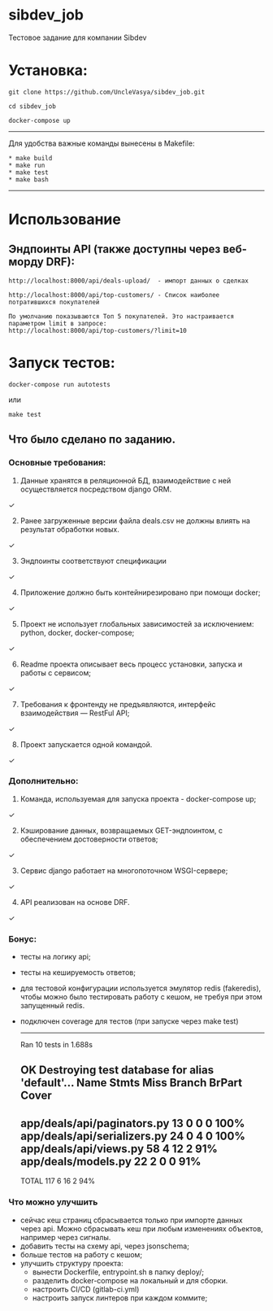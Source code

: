 # sibdev_job
Тестовое задание для компании Sibdev


# Установка:

```
git clone https://github.com/UncleVasya/sibdev_job.git

cd sibdev_job

docker-compose up
```

------------------

Для удобства важные команды вынесены в Makefile:

```
* make build
* make run
* make test
* make bash
```

------------------

# Использование

## Эндпоинты API (также доступны через веб-морду DRF):
```
http://localhost:8000/api/deals-upload/  - импорт данных о сделках

http://localhost:8000/api/top-customers/ - Список наиболее потратившихся покупателей

По умолчанию показываются Топ 5 покупателей. Это настраивается параметром limit в запросе:
http://localhost:8000/api/top-customers/?limit=10
```

# Запуск тестов:

`docker-compose run autotests`

или

`make test`

## Что было сделано по заданию.

### Основные требования:

1. Данные хранятся в реляционной БД, взаимодействие с ней осуществляется посредством django ORM.

✓

2. Ранее загруженные версии файла deals.csv не должны влиять на результат обработки новых.

✓

3. Эндпоинты соответствуют спецификации

✓

4. Приложение должно быть контейнирезировано при помощи docker;

✓

5. Проект не использует глобальных зависимостей за исключением:  python, docker, docker-compose;

✓

6. Readme проекта описывает весь процесс установки, запуска и работы с сервисом;

✓

7. Требования к фронтенду не предъявляются, интерфейс взаимодействия — RestFul API;

✓

8. Проект запускается одной командой.

✓

### Дополнительно:

1. Команда, используемая для запуска проекта - docker-compose up;

✓

2. Кэширование данных, возвращаемых GET-эндпоинтом, с обеспечением достоверности ответов;

✓

3. Сервис django работает на многопоточном WSGI-сервере;

✓

4. API реализован на основе  DRF.

✓
    
### Бонус:
- тесты на логику api;
- тесты на кешируемость ответов;
- для тестовой конфигурации используется эмулятор redis (fakeredis), чтобы можно было тестировать работу с кешом, не требуя при этом запущенный redis.
- подключен coverage для тестов (при запуске через make test)


    ----------------------------------------------------------------------
    Ran 10 tests in 1.688s
    
    OK
    Destroying test database for alias 'default'...
    Name                           Stmts   Miss Branch BrPart  Cover
    ----------------------------------------------------------------
    app/deals/api/paginators.py       13      0      0      0   100%
    app/deals/api/serializers.py      24      0      4      0   100%
    app/deals/api/views.py            58      4     12      2    91%
    app/deals/models.py               22      2      0      0    91%
    ----------------------------------------------------------------
    TOTAL                            117      6     16      2    94%

### Что можно улучшить
- сейчас кеш страниц сбрасывается только при импорте данных через api. Можно сбрасывать кеш при любым изменениях объектов, например через сигналы.
- добавить тесты на схему api, через jsonschema;
- больше тестов на работу с кешом;
- улучшить структуру проекта:
    - вынести Dockerfile, entrypoint.sh в папку deploy/;
    - разделить docker-compose на локальный и для сборки.
    - настроить CI/CD (gitlab-ci.yml)
    - настроить запуск линтеров при каждом коммите;